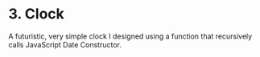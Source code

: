 # 3. Clock
A futuristic, very simple clock I designed using a function that recursively calls JavaScript Date Constructor.
